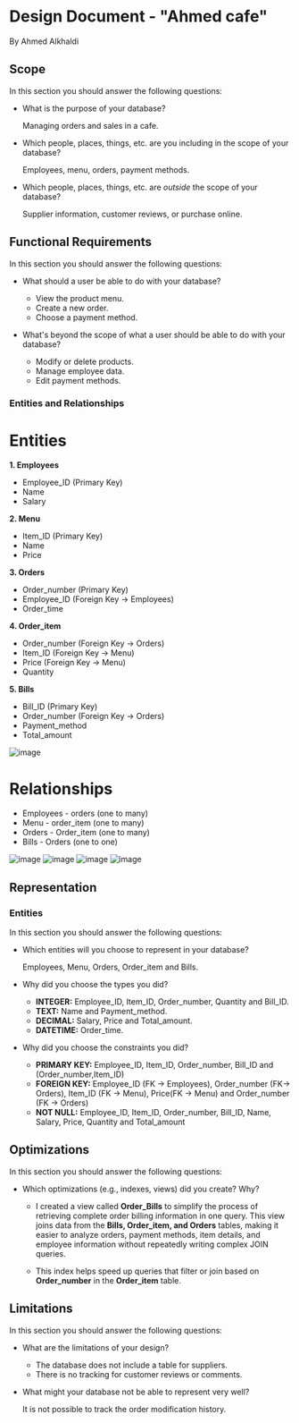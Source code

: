 # Design Document - "Ahmed cafe"

By Ahmed Alkhaldi

## Scope

In this section you should answer the following questions:

* What is the purpose of your database?

  Managing orders and sales in a cafe.
* Which people, places, things, etc. are you including in the scope of your database?

  Employees, menu, orders, payment methods.
* Which people, places, things, etc. are *outside* the scope of your database?

  Supplier information, customer reviews, or purchase online.

## Functional Requirements

In this section you should answer the following questions:

* What should a user be able to do with your database?
    - View the product menu.
    - Create a new order.
    - Choose a payment method.


* What's beyond the scope of what a user should be able to do with your database?
    - Modify or delete products.
    - Manage employee data.
    - Edit payment methods.


### Entities and Relationships

# Entities
**1. Employees**
 - Employee_ID (Primary Key)
 - Name
 - Salary

**2. Menu**
 - Item_ID (Primary Key)
 - Name
 - Price

**3. Orders**
 - Order_number (Primary Key)
 - Employee_ID (Foreign Key → Employees)
 - Order_time

**4. Order_item**
 - Order_number (Foreign Key → Orders)
 - Item_ID (Foreign Key → Menu)
 - Price (Foreign Key → Menu)
 - Quantity

**5. Bills**
 - Bill_ID (Primary Key)
 - Order_number (Foreign Key → Orders)
 - Payment_method
 - Total_amount

![image](https://i.postimg.cc/3rFwzFMf/TABELS.png)


# Relationships
- Employees - orders    (one to many)
- Menu - order_item (one to many)
- Orders - Order_item  (one to many)
- Bills - Orders    (one to one)
  
![image](https://i.postimg.cc/2jMCsLqB/1.jpg)
![image](https://i.postimg.cc/g0H5GjYp/2.jpg)
![image](https://i.postimg.cc/TwHtPWFz/3.jpg)
![image](https://i.postimg.cc/kM2mvNJt/4.jpg)

## Representation

### Entities

In this section you should answer the following questions:

* Which entities will you choose to represent in your database?

  Employees, Menu, Orders, Order_item and Bills.
* Why did you choose the types you did?

  - **INTEGER:** Employee_ID, Item_ID, Order_number, Quantity and Bill_ID.
  - **TEXT:** Name and Payment_method.
  - **DECIMAL:** Salary, Price and Total_amount.
  - **DATETIME:** Order_time.
* Why did you choose the constraints you did?

  - **PRIMARY KEY:** Employee_ID, Item_ID, Order_number, Bill_ID and (Order_number,Item_ID)
  - **FOREIGN KEY:**  Employee_ID (FK → Employees), Order_number (FK→ Orders), Item_ID (FK → Menu), Price(FK → Menu) and Order_number (FK → Orders)
  - **NOT NULL:** Employee_ID, Item_ID, Order_number, Bill_ID, Name, Salary, Price, Quantity and Total_amount



## Optimizations

In this section you should answer the following questions:

* Which optimizations (e.g., indexes, views) did you create? Why?
      
  - I created a view called **Order_Bills** to simplify the process of retrieving complete order billing information in one query.
  This view joins data from the **Bills, Order_item, and Orders** tables, making it easier to analyze orders, payment methods, item details, and employee information without repeatedly writing complex JOIN queries.

  - This index helps speed up queries that filter or join based on **Order_number** in the **Order_item** table.  


## Limitations

In this section you should answer the following questions:

* What are the limitations of your design?
  - The database does not include a table for suppliers.
  - There is no tracking for customer reviews or comments.
* What might your database not be able to represent very well?

  It is not possible to track the order modification history.
